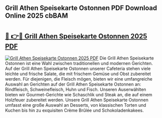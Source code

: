## Grill Athen Speisekarte Ostonnen PDF Download Online 2025 cbBAM

# <h2><a href="http://gccqsz.nevu.top/?p=Grill+Athen+Speisekarte+Ostonnen">🔗 👉🔴 Grill Athen Speisekarte Ostonnen 2025 PDF</a></h2>

[![Grill Athen Speisekarte Ostonnen 2025 PDF](https://i.imgur.com/dBaPXMq.png)](http://gccqsz.nevu.top/?p=Grill+Athen+Speisekarte+Ostonnen)
Die Grill Athen Speisekarte Ostonnen ist eine Wahl zwischen traditionellen und modernen Gerichten. Auf der Grill Athen Speisekarte Ostonnen unserer Cafeteria stehen viele leichte und frische Salate, die mit frischem Gemüse und Obst zubereitet werden. Für diejenigen, die Fleisch mögen, bieten wir eine umfangreiche Auswahl an Gerichten auf der Grill Athen Speisekarte Ostonnen an: Rindfleisch, Schweinefleisch, Huhn und Fisch. Unseren Auserwählten bieten wir Gourmet-Gerichte wie Schaschlik und Steak an, die auf einem Holzfeuer zubereitet werden. Unsere Grill Athen Speisekarte Ostonnen umfasst eine große Auswahl an Desserts, von klassischen Torten und Kuchen bis hin zu exquisiten Crème Brûlée und Schokoladenkakees.
